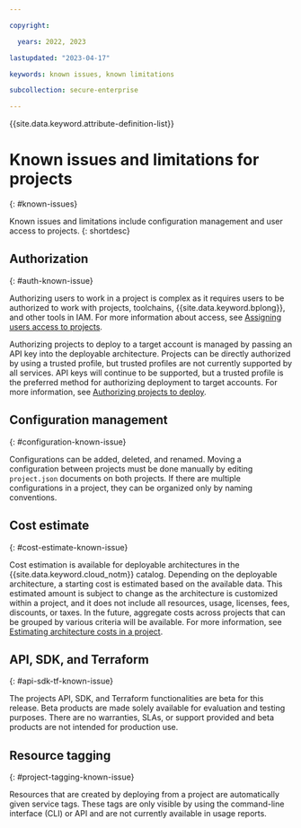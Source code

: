 ```yaml
---

copyright:

  years: 2022, 2023

lastupdated: "2023-04-17"

keywords: known issues, known limitations

subcollection: secure-enterprise

---
```


{{site.data.keyword.attribute-definition-list}}

# Known issues and limitations for projects
{: #known-issues}

Known issues and limitations include configuration management and user access to projects.
{: shortdesc}

## Authorization
{: #auth-known-issue}

Authorizing users to work in a project is complex as it requires users to be authorized to work with projects, toolchains, {{site.data.keyword.bplong}}, and other tools in IAM. For more information about access, see [Assigning users access to projects](/docs/secure-enterprise?topic=secure-enterprise-access-project).

Authorizing projects to deploy to a target account is managed by passing an API key into the deployable architecture. Projects can be directly authorized by using a trusted profile, but trusted profiles are not currently supported by all services. API keys will continue to be supported, but a trusted profile is the preferred method for authorizing deployment to target accounts. For more information, see [Authorizing projects to deploy](/docs/secure-enterprise?topic=secure-enterprise-authorize-project).

## Configuration management
{: #configuration-known-issue}

Configurations can be added, deleted, and renamed. Moving a configuration between projects must be done manually by editing `project.json` documents on both projects. If there are multiple configurations in a project, they can be organized only by naming conventions.

## Cost estimate
{: #cost-estimate-known-issue}

Cost estimation is available for deployable architectures in the {{site.data.keyword.cloud_notm}} catalog. Depending on the deployable architecture, a starting cost is estimated based on the available data. This estimated amount is subject to change as the architecture is customized within a project, and it does not include all resources, usage, licenses, fees, discounts, or taxes. In the future, aggregate costs across projects that can be grouped by various criteria will be available. For more information, see [Estimating architecture costs in a project](/docs/secure-enterprise?topic=secure-enterprise-cost-estimate-project).

## API, SDK, and Terraform
{: #api-sdk-tf-known-issue}

The projects API, SDK, and Terraform functionalities are beta for this release. Beta products are made solely available for evaluation and testing purposes. There are no warranties, SLAs, or support provided and beta products are not intended for production use.

## Resource tagging
{: #project-tagging-known-issue}

Resources that are created by deploying from a project are automatically given service tags. These tags are only visible by using the command-line interface (CLI) or API and are not currently available in usage reports.
